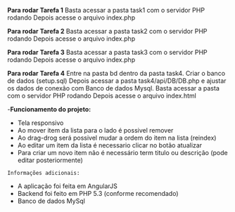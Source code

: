 **Para rodar Tarefa 1**
Basta acessar a pasta task1 com o servidor PHP rodando
Depois acesse o arquivo index.php


**Para rodar Tarefa 2**
Basta acessar a pasta task2 com o servidor PHP rodando
Depois acesse o arquivo index.php

**Para rodar Tarefa 3**
Basta acessar a pasta task3 com o servidor PHP rodando
Depois acesse o arquivo index.php


**Para rodar Tarefa 4**
Entre na pasta bd dentro da pasta task4.
Criar o banco de dados (setup.sql)
Depois acessar a pasta task4/api/DB/DB.php e ajustar os dados de conexão com Banco de dados Mysql.
Basta acessar a pasta com o servidor PHP rodando
Depois acesse o arquivo index.html

-**Funcionamento do projeto:**
- Tela responsivo
- Ao mover item da lista para o lado é possivel remover
- Ao drag-drog será possivel mudar a ordem do item na lista (reindex)
- Ao editar um item da lista é necessario clicar no botão atualizar
- Para criar um novo item não é necessário term titulo ou descrição (pode editar posteriormente)


`Informações adicionais:`
* A aplicação foi feita em AngularJS
* Backend foi feito em PHP 5.3 (conforme  recomendado)
* Banco de dados  MySql

